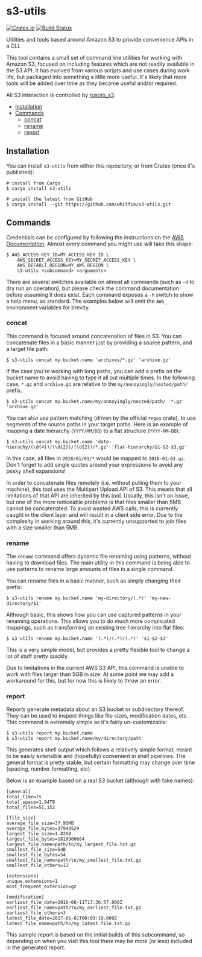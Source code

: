 # s3-utils
[![Crates.io](https://img.shields.io/crates/v/s3-utils.svg)](https://crates.io/crates/s3-utils) [![Build Status](https://img.shields.io/github/workflow/status/whitfin/s3-utils/CI)](https://github.com/whitfin/s3-utils/actions)

Utilities and tools based around Amazon S3 to provide convenience APIs in a CLI.

This tool contains a small set of command line utilities for working with Amazon S3, focused on including features which are not readily available in the S3 API. It has evolved from various scripts and use cases during work life, but packaged into something a little more useful. It's likely that more tools will be added over time as they become useful and/or required.

All S3 interaction is controlled by [rusoto_s3](https://crates.io/crates/rusoto_s3).

* [Installation](#installation)
* [Commands](#commands)
  + [concat](#concat)
  + [rename](#rename)
  + [report](#report)

## Installation

You can install `s3-utils` from either this repository, or from Crates (once it's published):

```shell
# install from Cargo
$ cargo install s3-utils

# install the latest from GitHub
$ cargo install --git https://github.com/whitfin/s3-utils.git
```

## Commands

Credentials can be configured by following the instructions on the [AWS Documentation](https://docs.aws.amazon.com/cli/latest/userguide/cli-environment.html). Almost every command you might use will take this shape:

```shell
$ AWS_ACCESS_KEY_ID=MY_ACCESS_KEY_ID \
    AWS_SECRET_ACCESS_KEY=MY_SECRET_ACCESS_KEY \
    AWS_DEFAULT_REGION=MY_AWS_REGION \
    s3-utils <subcommand> <arguments>
```

There are several switches available on almost all commands (such as `-d` to dry run an operation), but please check the command documentation before assuming it does exist. Each command exposes a `-h` switch to show a help menu, as standard. The examples below will omit the `AWS_` environment variables for brevity.

### concat

This command is focused around concatenation of files in S3. You can concatenate files in a basic manner just by providing a source pattern, and a target file path:

```shell
$ s3-utils concat my.bucket.name 'archives/*.gz' 'archive.gz'
```

If the case you're working with long paths, you can add a prefix on the bucket name to avoid having to type it all out multiple times. In the following case, `*.gz` and `archive.gz` are relative to the `my/annoyingly/nested/path/` prefix.

```shell
$ s3-utils concat my.bucket.name/my/annoyingly/nested/path/ '*.gz' 'archive.gz'
```

You can also use pattern matching (driven by the official `regex` crate), to use segments of the source paths in your target paths. Here is an example of mapping a date hierarchy (`YYYY/MM/DD`) to a flat structure (`YYYY-MM-DD`):

```shell
$ s3-utils concat my.bucket.name 'date-hierachy/(\d{4})/(\d{2})/(\d{2})/*.gz' 'flat-hierarchy/$1-$2-$3.gz'
```

In this case, all files in `2018/01/01/*` would be mapped to `2018-01-01.gz`. Don't forget to add single quotes around your expressions to avoid any pesky shell expansions!

In order to concatenate files remotely (i.e. without pulling them to your machine), this tool uses the Multipart Upload API of S3. This means that all limitations of that API are inherited by this tool. Usually, this isn't an issue, but one of the more noticeable problems is that files smaller than 5MB cannot be concatenated. To avoid wasted AWS calls, this is currently caught in the client layer and will result in a client side error. Due to the complexity in working around this, it's currently unsupported to join files with a size smaller than 5MB.

### rename

The `rename` command offers dynamic file renaming using patterns, without having to download files. The main utility in this command is being able to use patterns to rename large amounts of files in a single command.

You can rename files in a basic manner, such as simply changing their prefix:

```shell
$ s3-utils rename my.bucket.name 'my-directory/(.*)' 'my-new-directory/$1'
```

Although basic, this shows how you can use captured patterns in your renaming operations. This allows you to do much more complicated mappings, such as transforming an existing tree hierarchy into flat files:

```shell
$ s3-utils rename my.bucket.name '(.*)/(.*)/(.*)' '$1-$2-$3'
```

This is a very simple model, but provides a pretty flexible tool to change a lot of stuff pretty quickly.

Due to limitations in the current AWS S3 API, this command is unable to work with files larger than 5GB in size. At some point we may add a workaround for this, but for now this is likely to throw an error.

### report

Reports generate metadata about an S3 bucket or subdirectory thereof. They can be used to inspect things like file sizes, modification dates, etc. This command is extremely simple as it's fairly un-customizable:

```shell
$ s3-utils report my.bucket.name
$ s3-utils report my.bucket.name/my/directory/path
```

This generates shell output which follows a relatively simple format, meant to be easily extensible and (hopefully) convenient in shell pipelines. The general format is pretty stable, but certain formatting may change over time (spacing, number formatting, etc).

Below is an example based on a real S3 bucket (although with fake names):

```
[general]
total_time=7s
total_space=1.94TB
total_files=51,152

[file_size]
average_file_size=37.95MB
average_file_bytes=37949529
largest_file_size=1.82GB
largest_file_bytes=1818900684
largest_file_name=path/to/my_largest_file.txt.gz
smallest_file_size=54B
smallest_file_bytes=54
smallest_file_name=path/to/my_smallest_file.txt.gz
smallest_file_others=12

[extensions]
unique_extensions=1
most_frequent_extension=gz

[modification]
earliest_file_date=2016-06-11T17:36:57.000Z
earliest_file_name=path/to/my_earliest_file.txt.gz
earliest_file_others=3
latest_file_date=2017-01-01T00:03:19.000Z
latest_file_name=path/to/my_latest_file.txt.gz
```

This sample report is based on the initial builds of this subcommand, so depending on when you visit this tool there may be more (or less) included in the generated report.


